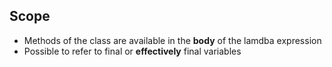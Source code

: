## Scope

* Methods of the class are available in the **body** of the lamdba expression
* Possible to refer to final or **effectively** final variables
